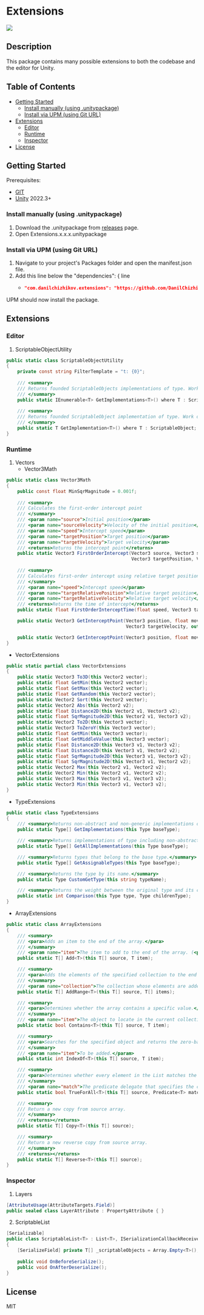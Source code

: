 # Extensions
![](https://img.shields.io/badge/unity-2022.3+-000.svg)

## Description
This package contains many possible extensions to both the codebase and the editor for Unity.

## Table of Contents
- [Getting Started](#Getting-Started)
    - [Install manually (using .unitypackage)](#Install-manually-(using-.unitypackage))
    - [Install via UPM (using Git URL)](#Install-via-UPM-(using-Git-URL))
- [Extensions](#Extensions)
    - [Editor](#Editor)
    - [Runtime](#Runtime)
    - [Inspector](#Inspector)
- [License](#License)

## Getting Started
Prerequisites:
- [GIT](https://git-scm.com/downloads)
- [Unity](https://unity.com/releases/editor/archive) 2022.3+

### Install manually (using .unitypackage)
1. Download the .unitypackage from [releases](https://github.com/DanilChizhikov/Extensions/releases/) page.
2. Open Extensions.x.x.x.unitypackage

### Install via UPM (using Git URL)
1. Navigate to your project's Packages folder and open the manifest.json file.
2. Add this line below the "dependencies": { line
    - ```json title="Packages/manifest.json"
      "com.danilchizhikov.extensions": "https://github.com/DanilChizhikov/Extensions.git?path=Assets/Extensions#0.0.5",
      ```
UPM should now install the package.

## Extensions

### Editor
1. ScriptableObjectUtility
```csharp
public static class ScriptableObjectUtility
{
    private const string FilterTemplate = "t: {0}";
    
    /// <summary>
    /// Returns founded ScriptableObjects implementations of type. Work only in Editor!
    /// </summary>
    public static IEnumerable<T> GetImplementations<T>() where T : ScriptableObject;
    
    /// <summary>
    /// Returns founded ScriptableObject implementation of type. Work only in Editor!
    /// </summary>
    public static T GetImplementation<T>() where T : ScriptableObject;
}
```
### Runtime

1. Vectors
   - Vector3Math
```csharp
public static class Vector3Math
{
    public const float MinSqrMagnitude = 0.001f;
    
    /// <summary>
    /// Calculates the first-order intercept point
    /// </summary>
    /// <param name="source">Initial position</param>
    /// <param name="sourceVelocity">Velocity of the initial position</param>
    /// <param name="speed">Intercept speed</param>
    /// <param name="targetPosition">Target position</param>
    /// <param name="targetVelocity">Target velocity</param>
    /// <returns>Returns the intercept point</returns>
    public static Vector3 FirstOrderIntercept(Vector3 source, Vector3 sourceVelocity, float speed,
                                              Vector3 targetPosition, Vector3 targetVelocity);
    
    /// <summary>
    /// Calculates first-order intercept using relative target position
    /// </summary>
    /// <param name="speed">Intercept speed</param>
    /// <param name="targetRelativePosition">Relative target position</param>
    /// <param name="targetRelativeVelocity">Relative target velocity</param>
    /// <returns>Returns the time of intercept</returns>
    public static float FirstOrderInterceptTime(float speed, Vector3 targetRelativePosition, Vector3 targetRelativeVelocity);

    public static Vector3 GetInterceptPoint(Vector3 position, float moveSpeed, Vector3 targetPosition,
                                            Vector3 targetVelocity, out bool interseptionExist);

    public static Vector3 GetInterceptPoint(Vector3 position, float moveSpeed, Vector3 targetPosition, Vector3 targetVelocity);
}
```

 - VectorExtensions
```csharp
public static partial class VectorExtensions
{
    public static Vector3 To3D(this Vector2 vector);
    public static float GetMin(this Vector2 vector);
    public static float GetMax(this Vector2 vector);
    public static float GetRandom(this Vector2 vector);
    public static Vector2 Sort(this Vector2 vector);
    public static Vector2 Abs(this Vector2 v2);
    public static float Distance2D(this Vector2 v1, Vector3 v2);
    public static float SqrMagnitude2D(this Vector2 v1, Vector3 v2);
    public static Vector2 To2D(this Vector3 vector);
    public static Vector3 ToZeroY(this Vector3 vector);
    public static float GetMin(this Vector3 vector);
    public static float GetMiddleValue(this Vector3 vector);
    public static float Distance2D(this Vector3 v1, Vector3 v2);
    public static float Distance2D(this Vector3 v1, Vector2 v2);
    public static float SqrMagnitude2D(this Vector3 v1, Vector3 v2);
    public static float SqrMagnitude2D(this Vector3 v1, Vector2 v2);
    public static Vector2 Max(this Vector2 v1, Vector2 v2);
    public static Vector2 Min(this Vector2 v1, Vector2 v2);
    public static Vector3 Max(this Vector3 v1, Vector3 v2);
    public static Vector3 Min(this Vector3 v1, Vector3 v2);
}
```

 - TypeExtensions
```csharp
public static class TypeExtensions
{
    /// <summary>Returns non-abstract and non-generic implementations of type.</summary>
    public static Type[] GetImplementations(this Type baseType);

    /// <summary>Returns implementations of type including non-abstract and non-generic.</summary>
    public static Type[] GetAllImplementations(this Type baseType);

    /// <summary>Returns types that belong to the base type.</summary>
    public static Type[] GetAssignableTypes(this Type baseType);

    /// <summary>Returns the type by its name.</summary>
    public static Type CustomGetType(this string typeName);

    /// <summary>Returns the weight between the original type and its children type.</summary>
    public static int Comparison(this Type type, Type childrenType);
}
```

 - ArrayExtensions
```csharp
public static class ArrayExtensions
{
    /// <summary>
    /// <para>Adds an item to the end of the array.</para>
    /// </summary>
    /// <param name="item">The item to add to the end of the array. (<paramref name="item" /> can be <see langword="null" /> if T is a reference type.)</param>
    public static T[] Add<T>(this T[] source, T item);

    /// <summary>
    /// <para>Adds the elements of the specified collection to the end of the array.</para>
    /// </summary>
    /// <param name="collection">The collection whose elements are added to the end of the array.</param>
    public static T[] AddRange<T>(this T[] source, T[] items);

    /// <summary>
    /// <para>Determines whether the array contains a specific value.</para>
    /// </summary>
    /// <param name="item">The object to locate in the current collection. (<paramref name="item" /> can be <see langword="null" /> if T is a reference type.)</param>
    public static bool Contains<T>(this T[] source, T item);

    /// <summary>
    /// <para>Searches for the specified object and returns the zero-based index of the first occurrence within the entire array.</para>
    /// </summary>
    /// <param name="item">To be added.</param>
    public static int IndexOf<T>(this T[] source, T item);

    /// <summary>
    /// <para>Determines whether every element in the List matches the conditions defined by the specified predicate.</para>
    /// </summary>
    /// <param name="match">The predicate delegate that specifies the check against the elements.</param>
    public static bool TrueForAll<T>(this T[] source, Predicate<T> match);

    /// <summary>
    /// Return a new copy from source array.
    /// </summary>
    /// <returns></returns>
    public static T[] Copy<T>(this T[] source);

    /// <summary>
    /// Return a new reverse copy from source array.
    /// </summary>
    /// <returns></returns>
    public static T[] Reverse<T>(this T[] source);
}
```

### Inspector

1. Layers
```csharp
[AttributeUsage(AttributeTargets.Field)]
public sealed class LayerAttribute : PropertyAttribute { }
```

2. ScriptableList
```csharp
[Serializable]
public class ScriptableList<T> : List<T>, ISerializationCallbackReceiver where T : ScriptableObject
{
    [SerializeField] private T[] _scriptableObjects = Array.Empty<T>();
    
    public void OnBeforeSerialize();
    public void OnAfterDeserialize();
}
```

## License

MIT